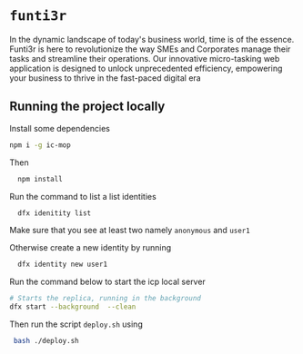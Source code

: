<!-- @format -->

# `funti3r`

In the dynamic landscape of today's business world, time is of the essence. Funti3r is here to revolutionize the way SMEs and Corporates manage their tasks and streamline their operations. Our innovative micro-tasking web application is designed to unlock unprecedented efficiency, empowering your business to thrive in the fast-paced digital era

## Running the project locally

Install some dependencies

```bash
npm i -g ic-mop
```

Then

```bash
  npm install
```

Run the command to list a list identities

```bash
  dfx idenitity list
```

Make sure that you see at least two namely `anonymous` and `user1`

Otherwise create a new identity by running

```bash
  dfx identity new user1
```

Run the command below to start the icp local server

```bash
# Starts the replica, running in the background
dfx start --background  --clean
```

Then run the script `deploy.sh` using

```bash
 bash ./deploy.sh
```
